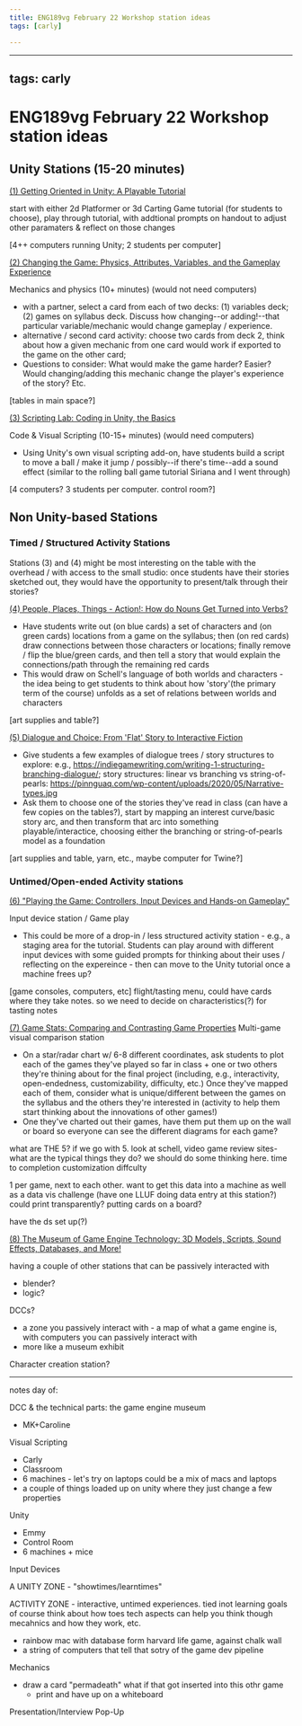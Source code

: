 ```yaml
---
title: ENG189vg February 22 Workshop station ideas
tags: [carly]

---
```


---
tags: carly
---

# ENG189vg February 22 Workshop station ideas

## Unity Stations (15-20 minutes)

[(1) Getting Oriented in Unity: A Playable Tutorial](/320y_cl4TgCVdjU0y5UGzQ)

start with either 2d Platformer or 3d Carting Game tutorial  (for students to choose), play through tutorial, with addtional prompts on handout to adjust other paramaters & reflect on those changes

[4++ computers running Unity; 2 students per computer]


[(2) Changing the Game: Physics, Attributes, Variables, and the Gameplay Experience](/MM76KurES9CeRsPHQ2FyWQ)

Mechanics and physics (10+ minutes) (would not need computers)
- with a partner, select a card from each of two decks: (1) variables deck; (2) games on syllabus deck. Discuss how changing--or adding!--that particular variable/mechanic would change gameplay / experience. 
- alternative / second card activity: choose two cards from deck 2, think about how a given mechanic from one card would work if exported to the game on the other card; 
- Questions to consider: What would make the game harder? Easier? Would changing/adding this mechanic change the player's experience of the story? Etc.

[tables in main space?]



[(3) Scripting Lab: Coding in Unity, the Basics](/boCytgFoQky00X9uKwA3eg)

Code & Visual Scripting (10-15+ minutes) (would need computers)
- Using Unity's own visual scripting add-on, have students build a script to move a ball / make it jump / possibly--if there's time--add a sound effect (similar to the rolling ball game tutorial Siriana and I went through)

[4 computers? 3 students per computer. control room?]

## Non Unity-based Stations

### Timed / Structured Activity Stations
Stations (3) and (4) might be most interesting on the table with the overhead / with access to the small studio: once students have their stories sketched out, they would have the opportunity to present/talk through their stories?

[(4) People, Places, Things - Action!: How do Nouns Get Turned into Verbs?](/xnstcaNxSC6Nf0EtZOoODQ)
- Have students write out (on blue cards) a set of characters and (on green cards) locations from a game on the syllabus; then (on red cards) draw connections between those characters or locations; finally remove / flip the blue/green cards, and then tell a story that would explain the connections/path through the remaining red cards 
- This would draw on Schell's language of both worlds and characters - the idea being to get students to think about how 'story'(the primary term of the course) unfolds as a set of relations between worlds and characters


[art supplies and table?]

[(5) Dialogue and Choice: From 'Flat' Story to Interactive Fiction](/EzqknkArQ_qM2KX7-66-SA)
- Give students a few examples of dialogue trees / story structures to explore: e.g., https://indiegamewriting.com/writing-1-structuring-branching-dialogue/; story structures: linear vs branching vs string-of-pearls: https://pinnguaq.com/wp-content/uploads/2020/05/Narrative-types.jpg
- Ask them to choose one of the stories they've read in class (can have a few copies on the tables?), start by mapping an interest curve/basic story arc, and then transform that arc into something playable/interactice, choosing either the branching or string-of-pearls model as a foundation



[art supplies and table, yarn, etc., maybe computer for Twine?]

### Untimed/Open-ended Activity stations
[(6) "Playing the Game: Controllers, Input Devices and Hands-on Gameplay"](/j_15czCfRSWoQ8ZvClDrhQ)


Input device station / Game play
- This could be more of a drop-in / less structured activity station - e.g., a staging area for the tutorial. Students can play around with different input devices with some guided prompts for thinking about their uses / reflecting on the expereince - then can move to the Unity tutorial once a machine frees up?


[game consoles, computers, etc]
flight/tasting menu, could have cards where they take notes. so we need to decide on characteristics(?) for tasting notes

[(7) Game Stats: Comparing and Contrasting Game Properties](/gPaNXhFdTUiBW7W1NSNUKg)
Multi-game visual comparison station
- On a star/radar chart w/ 6-8 different coordinates, ask students to plot each of the games they've played so far in class + one or two others they're thining about for the final project (including, e.g., interactivity, open-endedness, customizability, difficulty, etc.) Once they've mapped each of them, consider what is unique/different between the games on the syllabus and the others they're interested in (activity to help them start thinking about the innovations of other games!)
- One they've charted out their games, have them put them up on the wall or board so everyone can see the different diagrams for each game?


what are THE 5? if we go with 5. look at schell, video game review sites-what are the typical things they do? we should do some thinking here.
 time to completion
 customization
 diffculty

1 per game, next to each other. want to get this data into a machine as well as a data vis challenge (have one LLUF doing data entry at this station?) could print transparently?
putting cards on a board?


have the ds set up(?)


[(8) The Museum of Game Engine Technology: 3D Models, Scripts, Sound Effects, Databases, and More!](/vOWXKd59S0yLvbgFA-Ljjw)

having a couple of other stations that can be passively interacted with
* blender?
* logic?

DCCs?
* a zone you passively interact with - a map of what a game engine is, with computers you can passively interact with
* more like a museum exhibit


Character creation station?


----
notes day of:

DCC & the technical parts: the game engine museum
* MK+Caroline

Visual Scripting
* Carly
* Classroom
* 6 machines - let's try on laptops could be a mix of macs and laptops
* a couple of things loaded up on unity where they just change a few properties


Unity
* Emmy
* Control Room
* 6 machines + mice

Input Devices


A UNITY ZONE - "showtimes/learntimes"

ACTIVITY ZONE - interactive, untimed experiences. tied inot learning goals of course think about how toes tech aspects can help you think though mecahnics and how they work, etc. 
* rainbow mac with database form harvard life game, against chalk wall
* a string of computers that tell that sotry of the game dev pipeline

Mechanics
* draw a card "permadeath" what if that got inserted into this othr game
    * print and have up on a whiteboard

Presentation/Interview Pop-Up